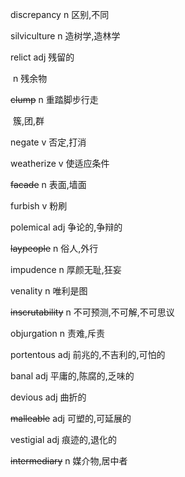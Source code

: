 discrepancy		n		区别,不同

silviculture		n		造树学,造林学

relict		adj		残留的

​			n		残余物

~~clump~~		n		重踏脚步行走

​					簇,团,群

negate		v		否定,打消

weatherize		v		使适应条件

~~facade~~		n		表面,墙面

furbish		v		粉刷

polemical		adj		争论的,争辩的

~~laypeople~~		n		俗人,外行

impudence		n		厚颜无耻,狂妄

venality		n		唯利是图

~~inscrutability~~		n		不可预测,不可解,不可思议

objurgation		n		责难,斥责

portentous		adj		前兆的,不吉利的,可怕的

banal		adj		平庸的,陈腐的,乏味的

devious		adj		曲折的

~~malleable~~		adj		可塑的,可延展的

vestigial		adj		痕迹的,退化的

~~intermediary~~		n		媒介物,居中者

